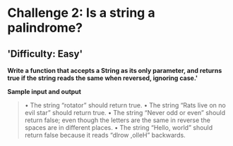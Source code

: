 # Challenge 2: Is a string a palindrome?

## 'Difficulty: Easy'

**Write a function that accepts a String as its only parameter, and returns true if the string
reads the same when reversed, ignoring case.'**

**Sample input and output**

>• The string “rotator” should return true.
>• The string “Rats live on no evil star” should return true.
>• The string “Never odd or even” should return false; even though the letters are the
>same in reverse the spaces are in different places.
>• The string “Hello, world” should return false because it reads “dlrow ,olleH”
>backwards.


